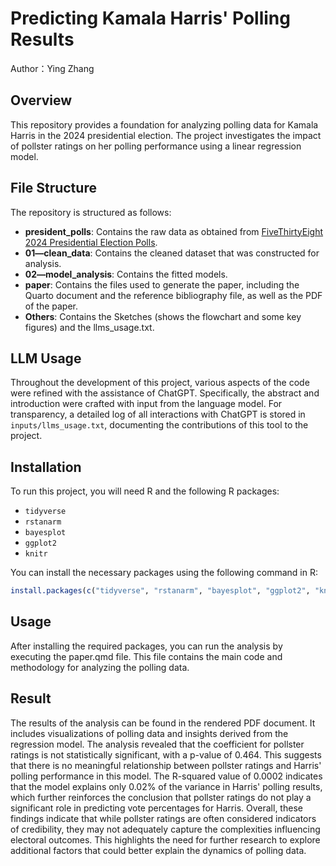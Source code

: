 # Predicting Kamala Harris' Polling Results
Author：Ying Zhang

## Overview
This repository provides a foundation for analyzing polling data for Kamala Harris in the 2024 presidential election. The project investigates the impact of pollster ratings on her polling performance using a linear regression model. 

## File Structure
The repository is structured as follows:
- **president_polls**: Contains the raw data as obtained from [FiveThirtyEight 2024 Presidential Election Polls](https://projects.fivethirtyeight.com/polls/president-general/2024/national/).
- **01—clean_data**: Contains the cleaned dataset that was constructed for analysis.
- **02—model_analysis**: Contains the fitted models.
- **paper**: Contains the files used to generate the paper, including the Quarto document and the reference bibliography file, as well as the PDF of the paper.
- **Others**: Contains the Sketches (shows the flowchart and some key figures) and the llms_usage.txt.

## LLM Usage
Throughout the development of this project, various aspects of the code were refined with the assistance of ChatGPT. Specifically, the abstract and introduction were crafted with input from the language model. For transparency, a detailed log of all interactions with ChatGPT is stored in `inputs/llms_usage.txt`, documenting the contributions of this tool to the project.

## Installation
To run this project, you will need R and the following R packages:
- `tidyverse`
- `rstanarm`
- `bayesplot`
- `ggplot2`
- `knitr`

You can install the necessary packages using the following command in R:
```R
install.packages(c("tidyverse", "rstanarm", "bayesplot", "ggplot2", "knitr"))
```

## Usage
After installing the required packages, you can run the analysis by executing the paper.qmd file. This file contains the main code and methodology for analyzing the polling data.

## Result
The results of the analysis can be found in the rendered PDF document. It includes visualizations of polling data and insights derived from the regression model. The analysis revealed that the coefficient for pollster ratings is not statistically significant, with a p-value of 0.464. This suggests that there is no meaningful relationship between pollster ratings and Harris' polling performance in this model. The R-squared value of 0.0002 indicates that the model explains only 0.02% of the variance in Harris' polling results, which further reinforces the conclusion that pollster ratings do not play a significant role in predicting vote percentages for Harris. Overall, these findings indicate that while pollster ratings are often considered indicators of credibility, they may not adequately capture the complexities influencing electoral outcomes. This highlights the need for further research to explore additional factors that could better explain the dynamics of polling data.


